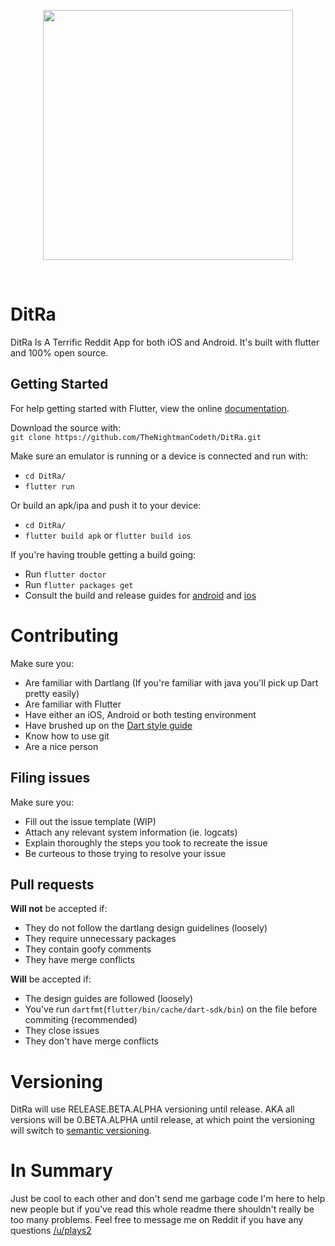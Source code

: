 <p align="center">
  <img src="https://github.com/TheNightmanCodeth/DitRa/raw/master/assets/banner.svg?sanitize=true" width=400/>
</p>  
</br>

# DitRa

DitRa Is A Terrific Reddit App for both iOS and Android. It's built with flutter and 100% open source. 

## Getting Started

For help getting started with Flutter, view the online
[documentation](https://flutter.io/).

Download the source with:  
`git clone https://github.com/TheNightmanCodeth/DitRa.git`

Make sure an emulator is running or a device is connected and run with:  
- `cd DitRa/`  
- `flutter run`

Or build an apk/ipa and push it to your device:
- `cd DitRa/`
- `flutter build apk` or `flutter build ios`
 
If you're having trouble getting a build going:
- Run `flutter doctor`
- Run `flutter packages get`
- Consult the build and release guides for [android](https://flutter.io/android-release/) and [ios](https://flutter.io/ios-release/) 

# Contributing
Make sure you:  

* Are familiar with Dartlang (If you're familiar with java you'll pick up Dart pretty easily)  
* Are familiar with Flutter  
* Have either an iOS, Android or both testing environment   
* Have brushed up on the [Dart style guide](https://www.dartlang.org/guides/language/effective-dart/style)  
* Know how to use git   
* Are a nice person  

## Filing issues
Make sure you:

* Fill out the issue template (WIP)
* Attach any relevant system information (ie. logcats)
* Explain thoroughly the steps you took to recreate the issue
* Be curteous to those trying to resolve your issue

## Pull requests

**Will not** be accepted if:

* They do not follow the dartlang design guidelines (loosely)
* They require unnecessary packages
* They contain goofy comments
* They have merge conflicts

**Will** be accepted if:  

* The design guides are followed (loosely)
* You've run `dartfmt`(`flutter/bin/cache/dart-sdk/bin`) on the file before commiting (recommended)
* They close issues 
* They don't have merge conflicts

# Versioning
DitRa will use RELEASE.BETA.ALPHA versioning until release. AKA all versions will be 0.BETA.ALPHA until release, at which point the versioning will switch to [semantic versioning](https://semver.org/).

# In Summary
Just be cool to each other and don't send me garbage code I'm here to help
new people but if you've read this whole readme there shouldn't really be
too many problems. Feel free to message me on Reddit if you have any questions
[/u/plays2](https://www.reddit.com/u/plays2)



